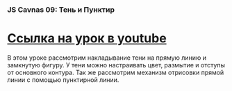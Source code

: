 ### JS Cavnas 09: Тень и Пунктир ###
[Ссылка на урок в youtube](https://www.youtube.com/watch?v=SMlmupY-jxU&t=26s)
===============================================================================
В этом уроке рассмотрим накладывание тени на прямую линию и замкнутую фигуру. У тени можно настраивать цвет, размытие и отступы от основного контура. Так же рассмотрим механизм отрисовки прямой линии с помощью пунктирной линии.